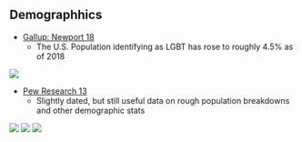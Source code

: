 ## Demographhics

* [Gallup: Newport 18](https://news.gallup.com/poll/234863/estimate-lgbt-population-rises.aspx)
    * The U.S. Population identifying as LGBT has rose to roughly 4.5% as of 2018

![](https://github.com/NB419/source-library/blob/master/images/demographics%201.PNG?raw=true)

* [Pew Research 13](https://www.pewsocialtrends.org/2013/06/13/a-survey-of-lgbt-americans/)
    * Slightly dated, but still useful data on rough population breakdowns and other demographic stats
    
 ![](https://github.com/NB419/source-library/blob/master/images/demographics%202.png?raw=true)
 ![](https://github.com/NB419/source-library/blob/master/images/demographics%204.png?raw=true)
 ![](https://github.com/NB419/source-library/blob/master/images/demographics%203.png?raw=true)
